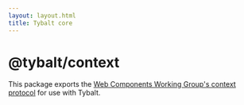 ```yaml
---
layout: layout.html
title: Tybalt core
---
```


# @tybalt/context

This package exports the [Web Components Working Group's context protocol](https://github.com/webcomponents-cg/community-protocols/blob/main/proposals/context.md) for use with Tybalt.
